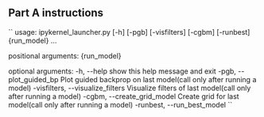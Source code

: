 
## Part A instructions     
``
usage: ipykernel_launcher.py [-h] [-pgb] [-visfilters] [-cgbm] [-runbest]
                             {run_model} ...

positional arguments:
  {run_model}

optional arguments:
  -h, --help            show this help message and exit
  -pgb, --plot_guided_bp
                        Plot guided backprop on last model(call only after
                        running a model)
  -visfilters, --visualize_filters
                        Visualize filters of last model(call only after
                        running a model)
  -cgbm, --create_grid_model
                        Create grid for last model(call only after running a
                        model)
  -runbest, --run_best_model
  ``
